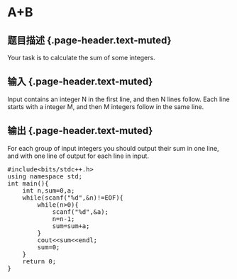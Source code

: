 # A+B

## 题目描述 {.page-header.text-muted}

<div class="content">
  Your task is to calculate the sum of some integers.
</div>

## 输入 {.page-header.text-muted}

<div class="content">
  Input contains an integer N in the first line, and then N lines follow. Each line starts with a integer M, and then M integers follow in the same line.
</div>

## 输出 {.page-header.text-muted}

<div class="content">
  For each group of input integers you should output their sum in one line, and with one line of output for each line in input.
</div>

<pre class="EnlighterJSRAW" data-enlighter-language="c">#include&lt;bits/stdc++.h&gt;
using namespace std;
int main(){
    int n,sum=0,a;
    while(scanf("%d",&n)!=EOF){
        while(n&gt;0){
            scanf("%d",&a);
            n=n-1;
            sum=sum+a;
        }
        cout&lt;&lt;sum&lt;&lt;endl;
        sum=0;
    }
    return 0;
}</pre>

&nbsp;
